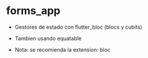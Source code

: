 # forms_app

* Gestores de estado con flutter_bloc (blocs y cubits)
* Tambien usando equatable 


* Nota: se recomienda la extension: bloc